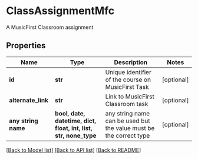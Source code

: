 # ClassAssignmentMfc

A MusicFirst Classroom assignment

## Properties
Name | Type | Description | Notes
------------ | ------------- | ------------- | -------------
**id** | **str** | Unique identifier of the course on MusicFirst Task | [optional] 
**alternate_link** | **str** | Link to MusicFirst Classroom task | [optional] 
**any string name** | **bool, date, datetime, dict, float, int, list, str, none_type** | any string name can be used but the value must be the correct type | [optional]

[[Back to Model list]](../README.md#documentation-for-models) [[Back to API list]](../README.md#documentation-for-api-endpoints) [[Back to README]](../README.md)


